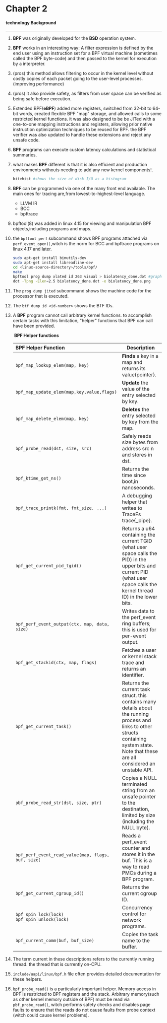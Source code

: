 # Chapter 2

#### technology Background

------

1. **BPF** was originally developed for the **BSD** operation system.

2. **BPF** works in an interesting way: A filter expression is defined by the end user using an instruction set for a BPF virtual machine (sometimes called the BPF byte-code) and then passed to the kernel for execution by a interpreter.

3. (pros) this method allows filtering to occur in the kernel level without costly copies of each packet going to the user-level processes.(improving performance)

4. (pros) it also provide safety, as filters from user space can be verified as being safe before execution.

5. Extended BPF(**eBPF**) added more registers, switched from 32-bit to 64-bit words, created flexible BPF "map" storage, and allowed calls to some restricted kernel functions. it was also designed to be be JITed with a one-to-one mapping instructions and registers, allowing prior native instruction optimization techniques to be reused for BPF. the BPF verifier was also updated to handle these extensions and reject any unsafe code.

6. **BPF** programs can execute custom latency calculations and statistical  summaries.

7. what makes **BPF** different is that it is also efficient and production environments withouts needing to add any new kernel components!.

   ```bash
   bitehist #shows the size of disk I/O as a histogram
   ```

8. **BPF** can be programmed via one of the many front end available. The main ones for tracing are,from lowest-to-highest-level language.

   - LLVM IR
   - BCC
   - bpftrace

9. bpftool(8) was added in linux 4.15 for viewing and manipulation BPF objects,including programs and maps.

10. the `bpftool perf` subcommand shows BPF programs attached via `perf_event_open()`,witch is the norm for BCC and bpftrace programs on linux 4.17 and later.

    ```bash
    sudo apt-get install binutils-dev
    sudo apt-get install libreadline-dev
    cd <linux-source-directory>/tools/bpf/
    make
    bpftool prog dump xlated id 263 visual > biolatency_done.dot #graphViz
    dot -Tpng -Elen=2.5 biolatency_done.dot -o biolatency_done.png
    ```

11. The `prog dump jited` subcommand shows the machine code for the processor that is executed.

12. The `btf dump id <id-number>` shows the BTF IDs.

13. A **BPF** program cannot call arbitrary kernel functions. to accomplish certain tasks with this limitation, "helper" functions that BPF can call have been provided.

    ​																		**BPF Helper functions**

    | BPF Helper Function                                | Description                                                  |
    | :------------------------------------------------- | ------------------------------------------------------------ |
    | `bpf_map_lookup_elem(map, key)`                    | **Finds** a key in a map and returns its value(pointer).     |
    | `bpf_map_update_elem(map,key,value,flags)`         | **Update** the value of the entry selected by key.           |
    | `bpf_map_delete_elem(map, key)`                    | **Deletes** the entry selected by key from the map.          |
    | `bpf_probe_read(dst, size, src)`                   | Safely reads size bytes from address src n and stores in dst. |
    | `bpf_ktime_get_ns()`                               | Returns the time since boot,in nanoseconds.                  |
    | `bpf_trace_printk(fmt, fmt_size, ...)`             | A debugging helper that writes to TraceFs trace{_pipe}.      |
    | `bpf_get_current_pid_tgid()`                       | Returns a u64 containing the current TGID (what user space calls the PID) in the upper bits and current PID (what user space calls the kernel thread ID) in the lower bits. |
    | `bpf_perf_event_output(ctx, map, data, size)`      | Writes data to the perf_event ring buffers; this is used for per-event output. |
    | `bpf_get_stackid(ctx, map, flags)`                 | Fetches a user or kernel stack trace and returns an identifier. |
    | `bpf_get_current_task()`                           | Returns the current task struct. this contains many details about the running process and links to other structs containing system state. Note that these are all considered an unstable API. |
    | `pbf_probe_read_str(dst, size, ptr)`               | Copies a NULL terminated string from an unsafe pointer to the destination, limited by size (including the NULL byte). |
    | `bpf_perf_event_read_value(map, flags, buf, size)` | Reads a perf_event counter and stores it in the buf. This is a way to read PMCs during a BPF program. |
    | `bpf_get_current_cgroup_id()`                      | Returns the current cgroup ID.                               |
    | `bpf_spin_lock(lock)`<br />`bpf_spin_unlock(lock)` | Concurrency control for network programs.                    |
    | `bpf_current_comm(buf, buf_size)`                  | Copies the task name to the buffer.                          |

14. The term current in these descriptions refers to the currently running thread. the thread that is currently on-CPU.

15. `include/uapi/linux/bpf.h` file often provides detailed documentation for these helpers.

16. `bpf_probe_read()` is a particularly important helper. Memory access in BPF is restricted to BPF registers and the stack. Arbitrary memory(such as other kernel memory outside of BPF) must be read via `pbf_probe_read()`, witch performs safety checks and disables page faults to ensure that the reads do not cause faults from probe context (witch could cause kernel problems).